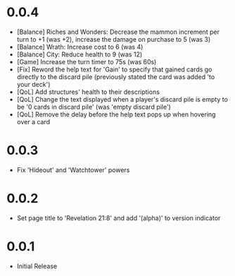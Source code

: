 # 0.0.4
- [Balance] Riches and Wonders: Decrease the mammon increment per turn to +1 (was +2), increase the damage on purchase to 5 (was 3)
- [Balance] Wrath: Increase cost to 6 (was 4)
- [Balance] City: Reduce health to 9 (was 12)
- [Game] Increase the turn timer to 75s (was 60s)
- [Fix] Reword the help text for 'Gain' to specify that gained cards go directly to the discard pile (previously stated the card was added 'to your deck')
- [QoL] Add structures' health to their descriptions
- [QoL] Change the text displayed when a player's discard pile is empty to be '0 cards in discard pile' (was 'empty discard pile')
- [QoL] Remove the delay before the help text pops up when hovering over a card

# 0.0.3
- Fix 'Hideout' and 'Watchtower' powers

# 0.0.2
- Set page title to 'Revelation 21:8' and add '(alpha)' to version indicator

# 0.0.1
- Initial Release
